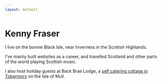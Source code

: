 ```yaml
---
layout: default
---
```

# Kenny Fraser
    
I live on the bonnie Black Isle, near Inverness in the Scottish Highlands.

I've mainly built websites as a career, and travelled Scotland and other parts of the world playing Scottish music. 
  
I also host holiday guests at Back Brae Lodge, a [self catering cottage in Tobermory](https://mull.co) on the Isle of Mull.

[//]: # (Find out [more about my work]&#40;about&#41; and the [client companies I've worked with]&#40;clients&#41; using these [tools and resources]&#40;tools&#41;.)
[//]: # (## Web Business Services)
[//]: # (I design, build and manage websites for small businesses.)
